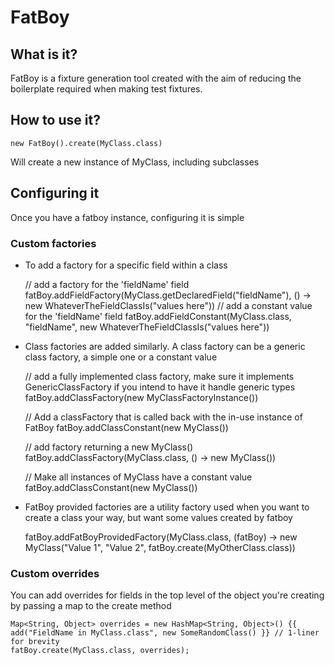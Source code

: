 # FatBoy


## What is it?

FatBoy is a fixture generation tool created with the aim of reducing the boilerplate required when making test fixtures.

## How to use it?

```
new FatBoy().create(MyClass.class)
```

Will create a new instance of MyClass, including subclasses

## Configuring it

Once you have a fatboy instance, configuring it is simple

### Custom factories

* To add a factory for a specific field within a class


    // add a factory for the 'fieldName' field
    fatBoy.addFieldFactory(MyClass.getDeclaredField("fieldName"), () -> new WhateverTheFieldClassIs("values here"))
    // add a constant value for the 'fieldName' field
    fatBoy.addFieldConstant(MyClass.class, "fieldName", new WhateverTheFieldClassIs("values here"))


* Class factories are added similarly. A class factory can be a generic class factory, a simple one or a constant value


    // add a fully implemented class factory, make sure it implements GenericClassFactory if you intend to have it handle generic types
    fatBoy.addClassFactory(new MyClassFactoryInstance())

    // Add a classFactory that is called back with the in-use instance of FatBoy
    fatBoy.addClassConstant(new MyClass())

    // add factory returning a new MyClass()
    fatBoy.addClassFactory(MyClass.class, () -> new MyClass())

    // Make all instances of MyClass have a constant value
    fatBoy.addClassConstant(new MyClass())

* FatBoy provided factories are a utility factory used when you want to create a class your way, but want some values created by fatboy


    fatBoy.addFatBoyProvidedFactory(MyClass.class, (fatBoy) -> new MyClass("Value 1", "Value 2", fatBoy.create(MyOtherClass.class))

### Custom overrides

You can add overrides for fields in the top level of the object you're creating by passing a map to the create method

    Map<String, Object> overrides = new HashMap<String, Object>() {{ add("FieldName in MyClass.class", new SomeRandomClass() }} // 1-liner for brevity
    fatBoy.create(MyClass.class, overrides);